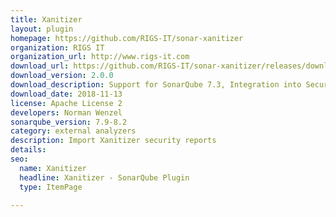 ```yaml
---
title: Xanitizer
layout: plugin
homepage: https://github.com/RIGS-IT/sonar-xanitizer
organization: RIGS IT
organization_url: http://www.rigs-it.com
download_url: https://github.com/RIGS-IT/sonar-xanitizer/releases/download/2.0.0/sonar-xanitizer-plugin-2.0.0.jar
download_version: 2.0.0
download_description: Support for SonarQube 7.3, Integration into Security Reports, Import All option
download_date: 2018-11-13
license: Apache License 2
developers: Norman Wenzel
sonarqube_version: 7.9-8.2
category: external analyzers
description: Import Xanitizer security reports
details: 
seo: 
  name: Xanitizer
  headline: Xanitizer - SonarQube Plugin
  type: ItemPage

---
```

